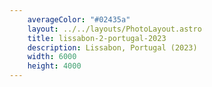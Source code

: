 ```yaml
---
    averageColor: "#02435a"
    layout: ../../layouts/PhotoLayout.astro
    title: lissabon-2-portugal-2023
    description: Lissabon, Portugal (2023)
    width: 6000
    height: 4000
---
```

